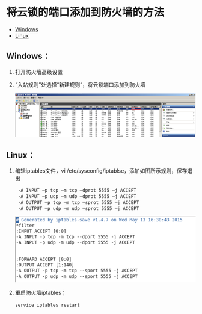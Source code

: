 # 将云锁的端口添加到防火墙的方法

* [Windows](q20.md#windows)
* [Linux](q20.md#linux)

## Windows：

1. 打开防火墙高级设置
2. “入站规则”处选择“新建规则”，将云锁端口添加到防火墙

   ![](/assets/q2001.png)

## Linux：

1. 编辑iptables文件，vi /etc/sysconfig/iptablse，添加如图所示规则，保存退出

   ```text
    -A INPUT –p tcp –m tcp –dprot 5555 –j ACCEPT        
    -A INPUT –p udp –m udp –dprot 5555 –j ACCEPT        
    -A OUTPUT –p tcp –m tcp –sprot 5555 –j ACCEPT        
    -A OUTPUT –p udp –m udp –sprot 5555 –j ACCEPT
   ```

   ![](/assets/q2002.png)

2. 重启防火墙iptables；

   `service iptables restart`

